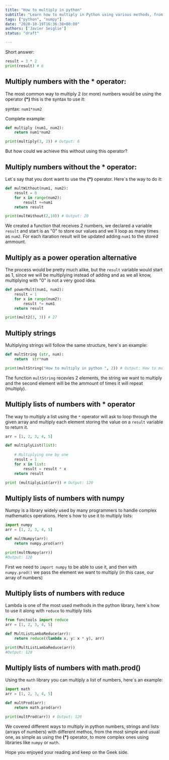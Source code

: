 ```yaml
---
title: "How to multiply in python"
subtitle: "Learn how to multiply in Python using various methods, from the simple asterisk operator to advanced libraries like NumPy. Master your coding skills today!"
tags: ["python", "numpy"]
date: "2020-10-19T16:36:30+00:00"
authors: ['Javier Seiglie']
status: "draft"

---
```


Short answer:

```python
result = 3 * 2
print(result) # 6
```

## Multiply numbers with the * operator:

The most common way to multiply 2 (or more) numbers would be using the operator **(*)**  this is the syntax to use it:

syntax: `num1*num2`

Complete example:

```python
def multiply (num1, num2):
	return num1*num2

print(multiply(3, 2)) # Output: 6
```
But how could we achieve this without using this operator?


## Multiply numbers without the * operator:

Let´s say that you dont want to use the  **(*)** operator. Here´s the way  to do it:

```python
def multWithout(num1, num2):
    result = 0
    for x in range(num2):
        result +=num1
    return result

print(multWithout(2,10)) # Output: 20
```
We created a function that receives 2 numbers, we declared a variable `result` and start is as "0" to store our values  and we´ll loop as many times as `num2`. For each itaration result will be updated adding `num1` to the stored ammount. 


## Multiply as a power operation alternative

The process would be pretty much alike, but the `result` variable would start as 1, since we will be multiplying instead of adding and as we all know, multiplying with "0" is not a very good idea.

```python
def powerMult(num1, num2):
    result = 1
    for x in range(num2):
        result *= num1 
    return result

print(mult2(3, 3)) # 27
```

## Multiply strings

Multiplying strings will follow the same structure, here´s an example:

```python 
def multString (str, num):
    return  str*num

print(multString("How to multiply in python ", 2)) # Output: How to multiply in python How to multiply in python 
```

The function `multString` recevies 2 elements, the string we want to multiply and the second element will be the ammount of times it will repeat (multiply).

## Multiply lists of numbers with * operator

The way to multiply a list using the `*` operator will ask to loop through the given array and multiply each element storing the value on a `result` variable to return it. 

```python
arr = [1, 2, 3, 4, 5]

def multiplyList(list):
 
    # Multiplying one by one
    result = 1
    for x in list:
        result = result * x
    return result

print (multiplyList(arr)) # Output: 120
```

## Multiply lists of numbers with numpy

Numpy is a library widely used by many programmers to handle  complex mathematics operations. Here´s how to use it to multiply lists:

```python
import numpy
arr = [1, 2, 3, 4, 5]

def multNumpy(arr):
    return numpy.prod(arr)

print(multNumpy(arr))
#Output: 120
```
First we need to `import numpy` to be able to use it, and then with `numpy.prod()` we pass the element we want to multiply (in this case, our array of numbers)


## Multiply lists of numbers with reduce

Lambda is one of the most used methods in the python library, here´s how to use it along with `reduce` to multiply lists

```python
from functools import reduce
arr = [1, 2, 3, 4, 5]

def MultListLambaReduce(arr):
    return reduce((lambda x, y: x * y), arr)

print(MultListLambaReduce(arr))
#Output: 120
```

## Multiply lists of numbers with math.prod()

Using the `math` library you can multiply a list of numbers, here´s an example:

```python
import math
arr = [1, 2, 3, 4, 5]

def multProd(arr):
    return math.prod(arr)

print(multProd(arr)) # Output: 120
```

We covered different ways to multiply in python numbers, strings and lists (arrays of numbers) with different methos, from the most simple and usual one, as simple as using the **(*)** operator, to more complex ones using libraries like `numpy` or `math`.

Hope you enjoyed your reading and keep on the Geek side.
